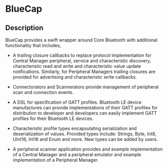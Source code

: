 # BlueCap

## Description

BlueCap provides a swift wrapper around Core Bluetooth with additional functionality that includes,

- A trailing closure callbacks to replace protocol implementation for Central Manager peripheral, service and characteristic discovery, characteristic read and write and characteristic value update notifications. Similarly, for Peripheral Managers trailing closures are provided for advertising and characteristic write callbacks.

- Connectorators and Scannerators provide management of peripheral scan and connection events.

- A DSL for specification of GATT profiles. Bluetooth LE device manufactures can provide implementations of their GATT profiles for distribution to developer and developers can easily implement GATT profiles for their Bluetooth LE devices.

- Characteristic profile types encapsulating serialization and deserialization of values. Provided types include: Strings, Byte, Int8, UInt16, Int16 and Enum and more. New types can be added by users.

- A peripheral scanner application provides and example implementation of a Central Manager and a peripheral emulator and example implementation of a Peripheral Manager.
